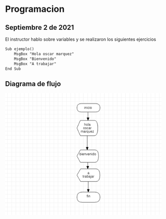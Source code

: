 # Programacion 

## Septiembre 2 de 2021

 El instructor hablo sobre variables y se realizaron los siguientes ejercicios

```
Sub ejemplo()
    MsgBox "Hola oscar marquez"
    MsgBox "Bienvenido"
    MsgBox "A trabajar"
End Sub
```
## Diagrama de flujo
![sistema](./img/sistema.png)
